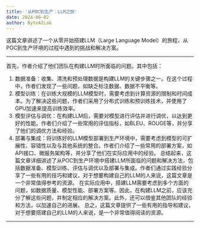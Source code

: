 ```yaml
---
title: '从POC到生产：LLM之旅'
date: 2024-06-02
author: ByteAILab
---
```


这篇文章讲述了一个从零开始搭建LLM（Large Language Model）的旅程，从POC到生产环境的过程中遇到的挑战和解决方案。


---
首先，作者介绍了他们团队在构建LLM时所面临的问题。其中包括：
1. 数据准备：收集、清洗和预处理数据是构建LLM的关键步骤之一。在这个过程中，作者们发现了一些问题，如缺乏标注数据、数据不平衡等。
2. 模型训练：在训练大规模的LLM模型时，需要考虑到计算资源的限制和时间成本。为了解决这些问题，作者们采用了分布式训练和预训练技术，并使用了GPU加速来提高训练效率。
3. 模型评估与调优：在构建LLM后，需要对模型进行评估并进行调优，以达到更好的性能。作者们介绍了一些常用的评估指标，如BLEU、ROUGE等，并分享了他们的调优方法和经验。
4. 部署与集成：将训练好的LLM模型部署到生产环境中，需要考虑到模型的可扩展性、容错性以及与其他系统的整合。作者们介绍了一些常用的部署方案，如API接口、微服务架构等，并分享了他们在实际应用中的经验。
总结起来，这篇文章详细讲述了从POC到生产环境中搭建LLM所面临的问题和解决方法，包括数据准备、模型训练、评估与调优以及部署与集成。作者们通过实践经验分享了一些有用的技巧和建议，对于想要构建自己的LLM的人来说，这篇文章是一个非常值得参考的资源。
在实际应用中，搭建LLM需要考虑到多个方面的问题，如数据质量、模型性能、部署方案等。因此，在构建LLM之前，应该充分了解这些问题，并制定相应的解决方案。此外，还可以借鉴其他团队的经验和方法，以加速自己的进展。
总之，这篇文章提供了一些有用的指导和建议，对于想要搭建自己的LLM的人来说，是一个非常值得阅读的资源。
---

